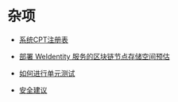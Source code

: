 # 杂项

* [系统CPT注册表](./weidentity-contract-design.html)

* [部署 WeIdentity 服务的区块链节点存储空间预估](./capacity-estimation.html)

* [如何进行单元测试](./how-to-run-unit-test.html)

* [安全建议](./security-suggestion.md)

